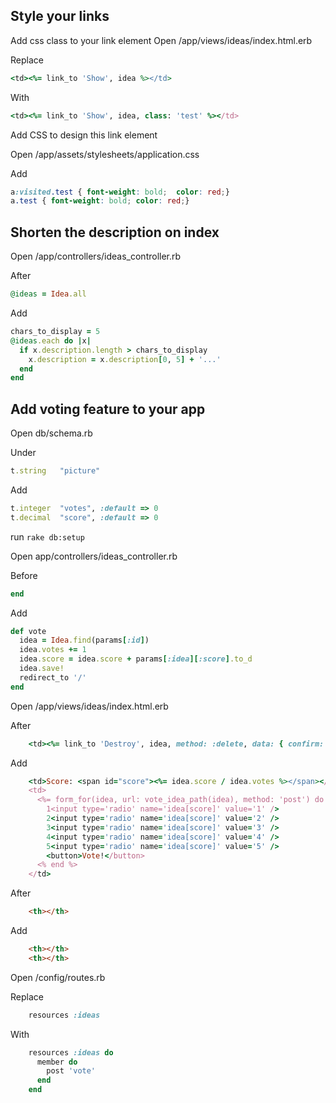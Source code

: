 ## Style your links
Add css class to your link element
Open /app/views/ideas/index.html.erb

Replace

```ruby
<td><%= link_to 'Show', idea %></td>
```

With

```ruby
<td><%= link_to 'Show', idea, class: 'test' %></td>
```

Add CSS to design this link element

Open /app/assets/stylesheets/application.css

Add

```css
a:visited.test { font-weight: bold;  color: red;}
a.test { font-weight: bold; color: red;}
```


## Shorten the description on index
Open /app/controllers/ideas_controller.rb

After

```ruby
@ideas = Idea.all
```

Add

```ruby
chars_to_display = 5
@ideas.each do |x|
  if x.description.length > chars_to_display
    x.description = x.description[0, 5] + '...'
  end
end
```

## Add voting feature to your app

Open db/schema.rb

Under

```ruby
t.string   "picture"
```

Add

```ruby
t.integer  "votes", :default => 0
t.decimal  "score", :default => 0
```

run `rake db:setup`

Open app/controllers/ideas_controller.rb

Before

```ruby
end
```

Add

```ruby
def vote
  idea = Idea.find(params[:id])
  idea.votes += 1
  idea.score = idea.score + params[:idea][:score].to_d
  idea.save!
  redirect_to '/'
end
```

Open /app/views/ideas/index.html.erb

After

```ruby
    <td><%= link_to 'Destroy', idea, method: :delete, data: { confirm: 'Are you sure?' } %></td>
```

Add

```ruby
    <td>Score: <span id="score"><%= idea.score / idea.votes %></span></td>
    <td>
      <%= form_for(idea, url: vote_idea_path(idea), method: 'post') do |f| %>
        1<input type='radio' name='idea[score]' value='1' />
        2<input type='radio' name='idea[score]' value='2' />
        3<input type='radio' name='idea[score]' value='3' />
        4<input type='radio' name='idea[score]' value='4' />
        5<input type='radio' name='idea[score]' value='5' />
        <button>Vote!</button>
      <% end %>
    </td>
```

After

```html
    <th></th>
```
Add

```html
    <th></th>
    <th></th>
```

Open /config/routes.rb

Replace

```ruby
    resources :ideas
```

With

```ruby
    resources :ideas do
      member do
        post 'vote'
      end
    end
```
